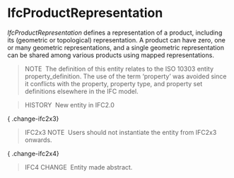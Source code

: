 IfcProductRepresentation
========================

_IfcProductRepresentation_ defines a representation of a product, including its (geometric or topological) representation. A product can have zero, one or many geometric representations, and a single geometric representation can be shared among various products using mapped representations.

> NOTE&nbsp; The definition of this entity relates to the ISO 10303 entity property_definition. The use of the term &lsquo;property&rsquo; was avoided since it conflicts with the property, property type, and property set definitions elsewhere in the IFC model.

> HISTORY&nbsp; New entity in IFC2.0

{ .change-ifc2x3}
> IFC2x3 NOTE&nbsp; Users should not instantiate the entity from IFC2x3 onwards.

{ .change-ifc2x4}
> IFC4 CHANGE&nbsp; Entity made abstract.
